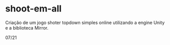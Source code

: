 # shoot-em-all

Criação de um jogo shoter topdown simples online utilizando a engine Unity e a biblioteca Mirror.

07/21
